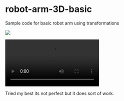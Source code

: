 # robot-arm-3D-basic

Sample code for basic robot arm using transformations

![](robotArm01.png)

![](video.mp4)

Tried my best its not perfect but it does sort of work.
